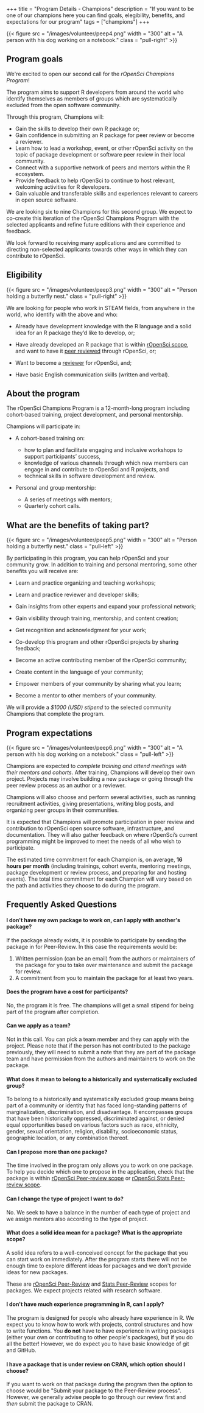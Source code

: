 +++
title = "Program Details - Champions"
description = "If you want to be one of our champions here you can find goals, elegibility, benefits, and expectations for our program"
tags = ["champions"]
+++

{{< figure src = "/images/volunteer/peep4.png" width = "300" alt = "A person with his dog working on a notebook." class = "pull-right" >}}

## Program goals

We're excited to open our second call for the _rOpenSci Champions Program_!

The program aims to support R developers from around the world who identify themselves as members of groups which are systematically excluded from the open software community.

Through this program, Champions will:

* Gain the skills to develop their own R package or;
* Gain confidence in submitting an R package for peer review or become a reviewer.
* Learn how to lead a workshop, event, or other rOpenSci activity on the topic of package development or software peer review in their local community.
* Connect with a supportive network of peers and mentors within the R ecosystem.
* Provide feedback to help rOpenSci to continue to host relevant, welcoming activities for R developers.
* Gain valuable and transferable skills and experiences relevant to careers in open source software.

We are looking six to nine Champions for this second group. We expect to co-create this iteration of the rOpenSci Champions Program with the selected applicants and refine future editions with their experience and feedback.

We look forward to receiving many applications and are committed to directing non-selected applicants towards other ways in which they can contribute to rOpenSci.


## Eligibility

{{< figure src = "/images/volunteer/peep3.png" width = "300" alt = "Person holding a butterfly nest." class = "pull-right" >}}

We are looking for people who work in STEAM fields, from anywhere in the world, who identify with the above and who:

* Already have development knowledge with the R language and a solid idea for an R package they’d like to develop, or;

* Have already developed an R package that is within [rOpenSci scope](https://devguide.ropensci.org/policies.html?q=scope#aims-and-scope), and want to have it [peer reviewed](/software-review/) through rOpenSci, or;

* Want to become a [reviewer](https://devguide.ropensci.org/reviewerguide.html) for rOpenSci, and;

* Have basic English communication skills (written and verbal).


## About the program

The rOpenSci Champions Program is a 12-month-long program including cohort-based training, project development, and personal mentorship.

Champions will participate in:

* A cohort-based training on:

    - how to plan and facilitate engaging and inclusive workshops to support participants’ success,
    - knowledge of various channels through which new members can engage in and contribute to rOpenSci and R projects, and
    - technical skills in software development and review.

* Personal and group mentorship:

    - A series of meetings with mentors;
    - Quarterly cohort calls.


## What are the benefits of taking part? 

{{< figure src = "/images/volunteer/peep5.png" width = "300" alt = "Person holding a butterfly nest." class = "pull-left" >}}

By participating in this program, you can help rOpenSci and your community grow. In addition to training and personal mentoring, some other benefits you will receive are:

* Learn and practice organizing and teaching workshops;

* Learn and practice reviewer and developer skills;

* Gain insights from other experts and expand your professional network;

* Gain visibility through training, mentorship, and content creation;

* Get recognition and acknowledgment for your work;

* Co-develop this program and other rOpenSci projects by sharing feedback;

* Become an active contributing member of the rOpenSci community;

* Create content in the language of your community;

* Empower members of your community by sharing what you learn;

* Become a mentor to other members of your community.

We will provide a _$1000 (USD) stipend_ to the selected community Champions that complete the program.


## Program expectations

{{< figure src = "/images/volunteer/peep6.png" width = "300" alt = "A person with his dog working on a notebook." class = "pull-left" >}}

Champions are expected to _complete training and attend meetings with their mentors and cohorts_. After training, Champions will develop their own project. Projects may involve building a new package or going through the peer review process as an author or a reviewer.

Champions will also choose and perform several activities, such as running recruitment activities, giving presentations, writing blog posts, and organizing peer groups in their communities.

It is expected that Champions will promote participation in peer review and contribution to rOpenSci open source software, infrastructure, and documentation. They will also gather feedback on where rOpenSci’s current programming might be improved to meet the needs of all who wish to participate.

The estimated time commitment for each Champion is, on average, __16 hours per month__  (including trainings, cohort events, mentoring meetings, package development or review process, and preparing for and hosting events). The total time commitment for each Champion will vary based on the path and activities they choose to do during the program.

## Frequently Asked Questions

#### I don't have my own package to work on, can I apply with another's package?

If the package already exists, it is possible to participate by sending the package in for Peer-Review. In this case the requirements would be:
1) Written permission (can be an email) from the authors or maintainers of the package for you to take over maintenance and submit the package for review.
2) A commitment from you to maintain the package for at least two years.

#### Does the program have a cost for participants?

No, the program it is free.  The champions will get a small stipend for being part of the program after completion.

#### Can we apply as a team?

Not in this call.  You can pick a team member and they can apply with the project. 
Please note that if the person has not contributed to the package previously, they will need to submit a note that they are part of the package team and have permission from the authors and maintainers to work on the package.

#### What does it mean to belong to a historically and systematically excluded group?

To belong to a historically and systematically excluded group means being part of a community or identity that has faced long-standing patterns of marginalization, discrimination, and disadvantage. It encompasses groups that have been historically oppressed, discriminated against, or denied equal opportunities based on various factors such as race, ethnicity, gender, sexual orientation, religion, disability, socioeconomic status, geographic location, or any combination thereof.

#### Can I propose more than one package?

The time involved in the program only allows you to work on one package. To help you decide which one to propose in the application, check that the package is within [rOpenSci Peer-review scope](https://devguide.ropensci.org/policies.html?q=scope#aims-and-scope) or [rOpenSci Stats Peer-review scope](https://ropensci.org/stat-software-review/).

#### Can I change the type of project I want to do?

No. We seek to have a balance in the number of each type of project and we assign mentors also according to the type of project.    

#### What does a solid idea mean for a package? What is the appropriate scope? 

A solid idea refers to a well-conceived concept for the package that you can start work on immediately. After the program starts there will not be enough time to explore different ideas for packages and we don't provide ideas for new packages. 

These are [rOpenSci Peer-Review](https://devguide.ropensci.org/policies.html?q=scope#aims-and-scope) and [Stats Peer-Review](https://ropensci.org/stat-software-review/) scopes for packages. We expect projects related with research software. 

#### I don't have much experience programming in R, can I apply?

The program is designed for people who already have experience in R. We expect you to know how to work with projects, control structures and how to write functions. You **do not** have to have experience in writing packages (either your own or contributing to other people's packages), but if you do all the better! However, we do expect you to have basic knowledge of git and GitHub. 

#### I have a package that is under review on CRAN, which option should I choose?

If you want to work on that package during the program then the option to choose would be "Submit your package to the Peer-Review process". However, we generally advise people to go through our review first and *then* submit the package to CRAN.
